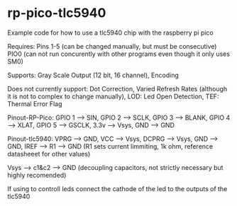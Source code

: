 # rp-pico-tlc5940
Example code for how to use a tlc5940 chip with the raspberry pi pico

Requires:
  Pins 1-5 (can be changed manually, but must be consecutive)
  PIO0 (can not run concurently with other programs even though it only uses SM0)

Supports:
  Gray Scale Output (12 bit, 16 channel),
  Encoding

Does not currently support:
  Dot Correction,
  Varied Refresh Rates (although it is not to complex to change manually),
  LOD: Led Open Detection,
  TEF: Thermal Error Flag
  
Pinout-RP-Pico:
  GPIO 1 --> SIN,
  GPIO 2 --> SCLK,
  GPIO 3 --> BLANK,
  GPIO 4 --> XLAT,
  GPIO 5 --> GSCLK,
  3.3v   --> Vsys,
  GND    --> GND
  
Pinout-tlc5940:
  VPRG  --> GND,
  VCC   --> Vsys,
  DCPRG --> Vsys,
  GND   --> GND,
  IREF  --> R1 --> GND (R1 sets current limmiting, 1k ohm, reference datasheeet for other values)
  
  Vsys --> c1&c2 --> GND (decoupling capacitors, not strictly necessary but highly recomended)
  
  
If using to controll leds connect the cathode of the led to the outputs of the tlc5940
  
